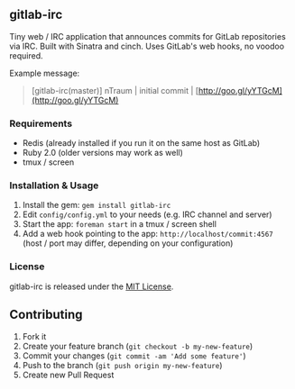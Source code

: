 ## gitlab-irc

Tiny web / IRC application that announces commits for GitLab repositories via IRC.
Built with Sinatra and cinch. Uses GitLab's web hooks, no voodoo required.

Example message:

> [gitlab-irc(master)] nTraum | initial commit | [http://goo.gl/yYTGcM](http://goo.gl/yYTGcM)

### Requirements

* Redis (already installed if you run it on the same host as GitLab)
* Ruby 2.0 (older versions may work as well)
* tmux / screen

### Installation & Usage

1. Install the gem: `gem install gitlab-irc`
2. Edit `config/config.yml` to your needs (e.g. IRC channel and server)
3. Start the app: `foreman start` in a tmux / screen shell
4. Add a web hook pointing to the app: `http://localhost/commit:4567` (host / port may differ, depending on your configuration)

### License

gitlab-irc is released under the [MIT License](http://opensource.org/licenses/MIT).

## Contributing

1. Fork it
2. Create your feature branch (`git checkout -b my-new-feature`)
3. Commit your changes (`git commit -am 'Add some feature'`)
4. Push to the branch (`git push origin my-new-feature`)
5. Create new Pull Request